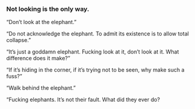 ### Not looking is the only way.

“Don’t look at the elephant.”

“Do not acknowledge the elephant. To admit its existence is to allow total collapse.”

“It’s just a goddamn elephant. Fucking look at it, don’t look at it. What difference does it make?”

“If it’s hiding in the corner, if it’s trying not to be seen, why make such a fuss?”

“Walk behind the elephant.”

“Fucking elephants. It’s not their fault. What did they ever do?